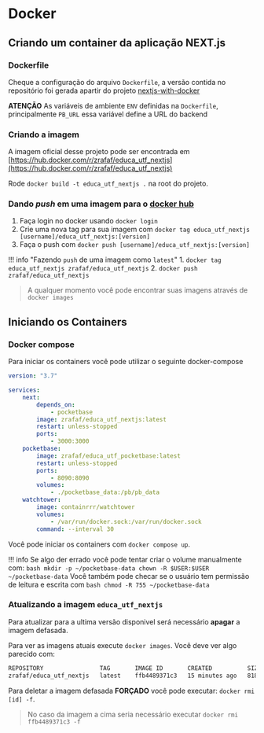 <!--
 Copyright (c) 2023 Rafael Farias
 
 This software is released under the MIT License.
 https://opensource.org/licenses/MIT
-->

# Docker

## Criando um container da aplicação NEXT.js

### Dockerfile

Cheque a configuração do arquivo `Dockerfile`, a versão contida no repositório foi gerada apartir do projeto [nextjs-with-docker](https://github.com/vercel/next.js/tree/canary/examples/with-docker)

**ATENÇÃO** As variáveis de ambiente `ENV` definidas na `Dockerfile`, principalmente `PB_URL` essa variável define a URL do backend

### Criando a imagem

A imagem oficial desse projeto pode ser encontrada em [https://hub.docker.com/r/zrafaf/educa_utf_nextjs](https://hub.docker.com/r/zrafaf/educa_utf_nextjs)

Rode `docker build -t educa_utf_nextjs .` na root do projeto.

### Dando *push* em uma imagem para o [docker hub](https://hub.docker.com/)

1. Faça login no docker usando `docker login`
2. Crie uma nova tag para sua imagem com `docker tag educa_utf_nextjs [username]/educa_utf_nextjs:[version]`
3. Faça o push com `docker push [username]/educa_utf_nextjs:[version]`

!!! info "Fazendo `push` de uma imagem como `latest`"
    1. `docker tag educa_utf_nextjs zrafaf/educa_utf_nextjs`
    2. `docker push zrafaf/educa_utf_nextjs`


> A qualquer momento você pode encontrar suas imagens através de `docker images`

## Iniciando os Containers



### Docker compose

Para iniciar os containers você pode utilizar o seguinte docker-compose

``` yaml
version: "3.7"

services:
    next:
        depends_on:
            - pocketbase
        image: zrafaf/educa_utf_nextjs:latest
        restart: unless-stopped
        ports:
            - 3000:3000
    pocketbase:
        image: zrafaf/educa_utf_pocketbase:latest
        restart: unless-stopped
        ports:
            - 8090:8090
        volumes:
            - ./pocketbase_data:/pb/pb_data
    watchtower:
        image: containrrr/watchtower
        volumes:
            - /var/run/docker.sock:/var/run/docker.sock
        command: --interval 30
```

Você pode iniciar os containers com `docker compose up`.

!!! info
    Se algo der errado você pode tentar criar o volume manualmente com:
    ``` bash
    mkdir -p ~/pocketbase-data
    chown -R $USER:$USER ~/pocketbase-data
    ```
    Você também pode checar se o usuário tem permissão de leitura e escrita com 
    ``` bash
    chmod -R 755 ~/pocketbase-data
    ```

### Atualizando a imagem `educa_utf_nextjs`

Para atualizar para a ultima versão disponivel será necessário **apagar** a imagem defasada.

Para ver as imagens atuais execute `docker images`. Você deve ver algo parecido com:

``` bash
REPOSITORY                TAG       IMAGE ID       CREATED          SIZE
zrafaf/educa_utf_nextjs   latest    ffb4489371c3   15 minutes ago   818MB
```

Para deletar a imagem defasada **FORÇADO** você pode executar: `docker rmi [id] -f`.

> No caso da imagem a cima seria necessário executar `docker rmi ffb4489371c3 -f`